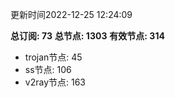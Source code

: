 更新时间2022-12-25 12:24:09

**总订阅: 73**
**总节点: 1303**
**有效节点: 314**
- trojan节点: 45
- ss节点: 106
- v2ray节点: 163
